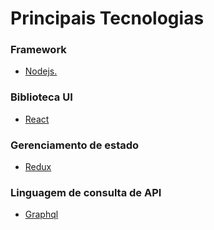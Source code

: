 
# Principais Tecnologias 

### Framework

* <a href=""> Nodejs. </a>

### Biblioteca UI

*  <a href=""> React </a>

### Gerenciamento de estado

*  <a href=""> Redux </a>

### Linguagem de consulta de API

*  <a href=""> Graphql </a>
